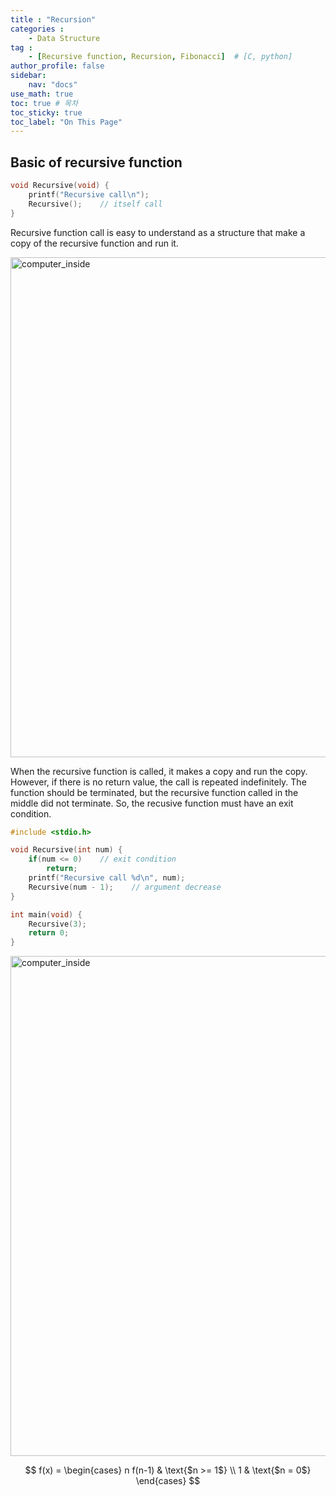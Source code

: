 ```yaml
---
title : "Recursion"
categories : 
    - Data Structure
tag :
    - [Recursive function, Recursion, Fibonacci]  # [C, python]
author_profile: false
sidebar:
    nav: "docs"
use_math: true
toc: true # 목차
toc_sticky: true
toc_label: "On This Page"
---
```


## Basic of recursive function

```c
void Recursive(void) {
    printf("Recursive call\n");
    Recursive();    // itself call 
}
```

Recursive function call is easy to understand as a structure that make a copy of the recursive function and run it.

<img width="800" alt="computer_inside" src="https://user-images.githubusercontent.com/92430498/142723977-4ec55614-a1c0-491f-8e80-66bc76adb9d8.png"> 

When the recursive function is called, it makes a copy and run the copy. However, if there is no return value, the call is repeated indefinitely. The function should be terminated, but the recursive function called in the middle did not terminate. So, the recusive function must have an exit condition.

```c
#include <stdio.h>

void Recursive(int num) {
    if(num <= 0)    // exit condition
        return;
    printf("Recursive call %d\n", num);
    Recursive(num - 1);    // argument decrease
}

int main(void) {
    Recursive(3);
    return 0;
}
```

<img width="800" alt="computer_inside" src="https://user-images.githubusercontent.com/92430498/142724772-40742944-b53a-4e30-8973-d981707e1f56.png"> 




$$
  f(x) = \begin{cases}  
    n f(n-1) & \text{$n >= 1$} \\  
    1 & \text{$n = 0$}  
  \end{cases}
$$
